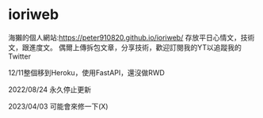 # ioriweb
海獺的個人網站:https://peter910820.github.io/ioriweb/ 存放平日心情文，技術文，跟進度文。 偶爾上傳拆包文章，分享技術，歡迎訂閱我的YT以追蹤我的Twitter

12/11整個移到Heroku，使用FastAPI，還沒做RWD

2022/08/24 永久停止更新

2023/04/03 可能會來修一下(X)